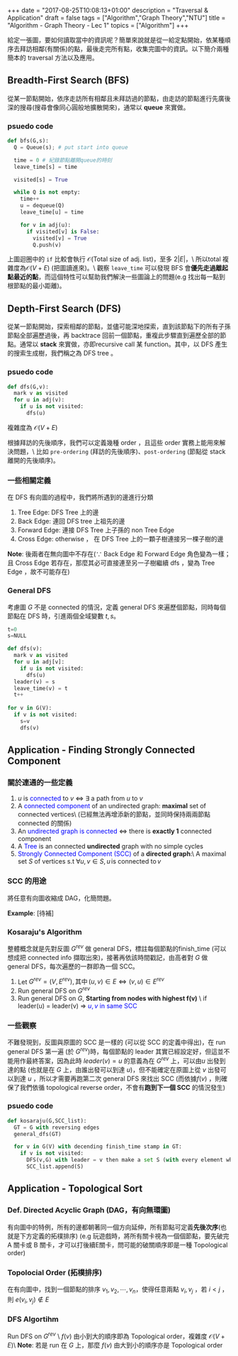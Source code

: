 +++
date =  "2017-08-25T10:08:13+01:00"
description = "Traversal & Application"
draft = false
tags = ["Algorithm","Graph Theory","NTU"]
title =  "Algorithm - Graph Theory - Lec 1"
topics = ["Algorithm"]
+++

給定一張圖，要如何讀取當中的資訊呢？簡單來說就是從一給定點開始，依某種順序去拜訪相鄰(有關係)的點，最後走完所有點，收集完圖中的資訊。以下簡介兩種簡本的 traversal 方法以及應用。

<!--more-->

## Breadth-First Search (BFS)
從某一節點開始，依序走訪所有相鄰且未拜訪過的節點，由走訪的節點進行先廣後深的搜尋(搜尋會像同心圓般地擴散開來)，通常以 **queue** 來實做。

### psuedo code

```python
def bfs(G,s):
  Q = Queue(s); # put start into queue

  time = 0 # 紀錄節點離開queue的時刻
  leave_time[s] = time

  visited[s] = True

  while Q is not empty:
    time++
    u = dequeue(Q)
    leave_time[u] = time

    for v in adj(u):
      if visited[v] is False:
        visited[v] = True
        Q.push(v)
```
上圖迴圈中的 `if` 比較會執行 <span>$\mathcal{O}(\text{Total size of adj. list})$</span>，至多 <span>$2|E|$</span>，\\
所以total 複雜度為<span>$\mathcal{O}(V+E)$</span> (把圖讀進來)。\\
觀察 `leave_time` 可以發現 BFS 會**優先走過離起點最近的點**，而這個特性可以幫助我們解決一些圖論上的問題(e.g 找出每一點到根節點的最小距離)。

## Depth-First Search (DFS)
從某一節點開始，探索相鄰的節點，並儘可能深地探索，直到該節點下的所有子孫節點全部遍歷過後，再 backtrace 回前一個節點，重複此步驟直到遍歷全部的節點。通常以 **stack** 來實做，亦即recursive call 某 function。其中，以 DFS 產生的搜索生成樹，我們稱之為 DFS tree 。

### psuedo code

```python 
def dfs(G,v):
  mark v as visited
  for u in adj(v):
    if u is not visited:
      dfs(u)
```
複雜度為 <span>$\mathcal{O}(V+E)$</span>

根據拜訪的先後順序，我們可以定義幾種 order ，且這些 order 實務上能用來解決問題，\\
比如 `pre-ordering` (拜訪的先後順序)、`post-ordering` (節點從 stack 離開的先後順序)。

### 一些相關定義
在 DFS 有向圖的過程中，我們將所遇到的邊進行分類

1. Tree Edge: DFS Tree 上的邊
2. Back Edge: 連回 DFS tree 上祖先的邊
3. Forward Edge: 連接 DFS Tree 上子孫的 non Tree Edge
4. Cross Edge: otherwise ， 在 DFS Tree 上的一顆子樹連接另一棵子樹的邊

**Note**: 後兩者在無向圖中不存在(<span>$\because$</span> Back Edge 和 Forward Edge 角色變為一樣；且 Cross Edge 若存在，那麼其必可直接連至另一子樹繼續 dfs ，變為 Tree Edge ，故不可能存在)

### General DFS
考慮圖 <span>$G$</span> 不是 connected 的情況，定義 general DFS 來遍歷個節點，同時每個節點在 DFS 時，引進兩個全域變數 <span>$t,s$</span>。
```python
t=0
s=NULL

def dfs(v):
  mark v as visited
  for u in adj[v]:
    if u is not visited:
      dfs(u)
  leader(v) = s
  leave_time(v) = t
  t++
  
for v in G(V):
  if v is not visited:
    s=v
    dfs(v)
```
## Application - Finding Strongly Connected Component
### 關於連通的一些定義
1. <span>$u$</span> is <span style="color:blue"> connected </span> to <span>$v$</span> <span>$\Leftrightarrow$</span> <span>$\exists$</span> a path from <span>$u$</span> to <span>$v$</span>
2. A <span style="color:blue"> connected component</span> of an undirected graph: **maximal** set of connected vertices\\
(已經無法再增添新的節點，並同時保持兩兩節點 connected 的關係)
3. An <span style="color:blue"> undirected graph is connected </span> <span>$\Leftrightarrow$</span> there is **exactly 1** connected component
4. A <span style="color:blue"> Tree </span> is an connected **undirected** graph with no simple cycles
5. <span style="color:blue"> Strongly Connected Component (SCC)</span> of a **directed graph**:\\
  A maximal set <span>$S$</span> of vertices s.t <span>$\forall u,v \in S, u \,
  \text{is connected to}\, v$</span>

### SCC 的用途
將任意有向圖收縮成 DAG，化簡問題。

**Example**: [待補]

### Kosaraju's Algorithm
整體概念就是先對反圖 <span>$G^{rev}$</span> 做 general DFS，標註每個節點的finish_time (可以想成把 connected info 擷取出來)，接著再依該時間戳記，由高者對 <span>$G$</span> 做 general DFS，每次遍歷的一群即為一個 SCC。

1. Let <span>$G^{rev} = (V,E^{rev}), \text{其中} \, (u,v) \in E \Leftrightarrow (v,u) \in E^{rev}$</span>
2. Run general DFS on <span>$G^{rev}$</span>
3. Run general DFS on <span>$G$</span>, **Starting from nodes with highest f(v)** \\
  if leader(u) = leader(v) <span>$\Rightarrow$ </span> <span style="color:blue"> <span>$u,v$</span> in same SCC</span>

### 一些觀察
不難發現到，反圖與原圖的 SCC 是一樣的 (可以從 SCC 的定義中得出)，在 run general DFS 第一遍 (於 <span>$G^{rev}$</span>)時，每個節點的 leader 其實已經設定好，但這並不能用作最終答案，因為此時 <span>$leader(v) = u$</span> 的意義為在 <span>$G^{rev}$</span> 上，可以由<span>$u$</span> 出發到達的點 (也就是在 <span>$G$</span> 上，由誰出發可以到達 <span>$u$</span>)，但不能確定在原圖上從 <span>$v$</span> 出發可以到達 <span>$u$</span> ，所以才需要再跑第二次 general DFS 來找出 SCC (而依據<span>$f(v)$</span> ，則確保了我們依循 topological reverse order，不會有**跑到下一個 SCC** 的情況發生)

### psuedo code
```python
def kosaraju(G,SCC_list):
  GT = G with reversing edges
  general_dfs(GT)

  for v in G(V) with decending finish_time stamp in GT:
    if v is not visited:
      DFS(v,G) with leader = v then make a set S (with every element whose leader is v)
      SCC_list.append(S)

```

## Application - Topological Sort
### Def. Directed Acyclic Graph (DAG，有向無環圖)
有向圖中的特例，所有的邊都朝著同一個方向延伸，所有節點可定義**先後次序**(也就是下方定義的拓樸排序)
(e.g 玩遊戲時，將所有關卡視為一個個節點，要先破完 A 關卡或 B 關卡，才可以打後續E關卡，問可能的破關順序即是一種 Topological order)

### Topolocial Order (拓樸排序)
在有向圖中，找到一個節點的排序 <span>$v_1,v_2,\cdots,v_n$</span>，使得任意兩點
 <span>$v_i,v_j$</span> ，若 <span>$i < j$</span> ，則 <span>$e(v_i,v_j) \notin E$</span>

### DFS Algortihm
Run DFS on <span>$G^{rev}$</span> \\
<span>$f(v)$</span> 由小到大的順序即為 Topological order，複雜度
<span>$\mathcal{O}(V+E)$</span>\\
**Note**: 若是 run 在 <span>$G$</span> 上，那麼 <span>$f(v)$</span> 由大到小的順序亦是 Topological order
